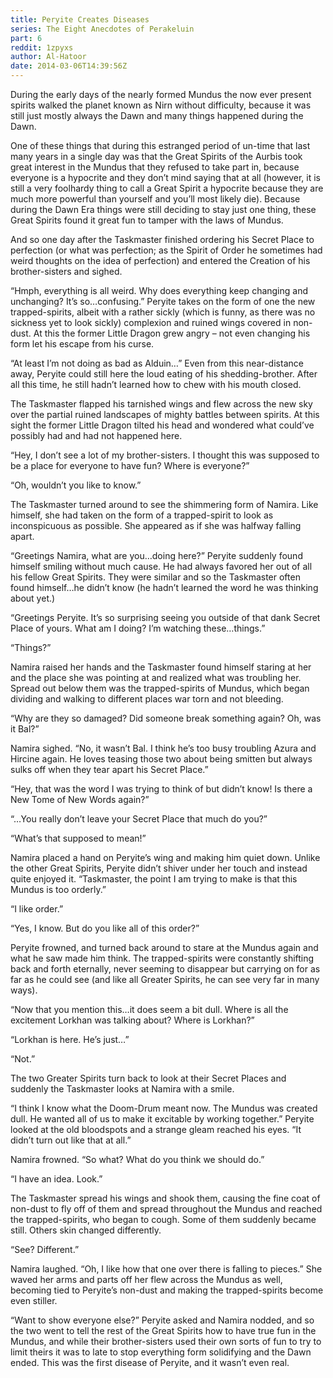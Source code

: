 ```yaml
---
title: Peryite Creates Diseases
series: The Eight Anecdotes of Perakeluin
part: 6
reddit: 1zpyxs
author: Al-Hatoor
date: 2014-03-06T14:39:56Z
---
```


During the early days of the nearly formed Mundus the now ever present spirits
walked the planet known as Nirn without difficulty, because it was still just
mostly always the Dawn and many things happened during the Dawn.

One of these things that during this estranged period of un-time that last many
years in a single day was that the Great Spirits of the Aurbis took great
interest in the Mundus that they refused to take part in, because everyone is a
hypocrite and they don’t mind saying that at all (however, it is still a very
foolhardy thing to call a Great Spirit a hypocrite because they are much more
powerful than yourself and you’ll most likely die). Because during the Dawn Era
things were still deciding to stay just one thing, these Great Spirits found it
great fun to tamper with the laws of Mundus.

And so one day after the Taskmaster finished ordering his Secret Place to
perfection (or what was perfection; as the Spirit of Order he sometimes had
weird thoughts on the idea of perfection) and entered the Creation of his
brother-sisters and sighed.

“Hmph, everything is all weird. Why does everything keep changing and
unchanging? It’s so…confusing.” Peryite takes on the form of one the new
trapped-spirits, albeit with a rather sickly (which is funny, as there was no
sickness yet to look sickly) complexion and ruined wings covered in non-dust. At
this the former Little Dragon grew angry – not even changing his form let his
escape from his curse.

“At least I’m not doing as bad as Alduin…” Even from this near-distance away,
Peryite could still here the loud eating of his shedding-brother. After all this
time, he still hadn’t learned how to chew with his mouth closed.

The Taskmaster flapped his tarnished wings and flew across the new sky over the
partial ruined landscapes of mighty battles between spirits. At this sight the
former Little Dragon tilted his head and wondered what could’ve possibly had and
had not happened here.

“Hey, I don’t see a lot of my brother-sisters. I thought this was supposed to be
a place for everyone to have fun? Where is everyone?”

“Oh, wouldn’t you like to know.”

The Taskmaster turned around to see the shimmering form of Namira. Like himself,
she had taken on the form of a trapped-spirit to look as inconspicuous as
possible. She appeared as if she was halfway falling apart.

“Greetings Namira, what are you…doing here?” Peryite suddenly found himself
smiling without much cause. He had always favored her out of all his fellow
Great Spirits. They were similar and so the Taskmaster often found himself…he
didn’t know (he hadn’t learned the word he was thinking about yet.)

“Greetings Peryite. It’s so surprising seeing you outside of that dank Secret
Place of yours. What am I doing? I’m watching these…things.”

“Things?”

Namira raised her hands and the Taskmaster found himself staring at her and the
place she was pointing at and realized what was troubling her. Spread out below
them was the trapped-spirits of Mundus, which began dividing and walking to
different places war torn and not bleeding.

“Why are they so damaged? Did someone break something again? Oh, was it Bal?”

Namira sighed. “No, it wasn’t Bal. I think he’s too busy troubling Azura and
Hircine again. He loves teasing those two about being smitten but always sulks
off when they tear apart his Secret Place.”

“Hey, that was the word I was trying to think of but didn’t know! Is there a New
Tome of New Words again?”

“…You really don’t leave your Secret Place that much do you?”

“What’s that supposed to mean!”

Namira placed a hand on Peryite’s wing and making him quiet down. Unlike the
other Great Spirits, Peryite didn’t shiver under her touch and instead quite
enjoyed it. “Taskmaster, the point I am trying to make is that this Mundus is
too orderly.”

“I like order.”

“Yes, I know. But do you like all of this order?”

Peryite frowned, and turned back around to stare at the Mundus again and what he
saw made him think. The trapped-spirits were constantly shifting back and forth
eternally, never seeming to disappear but carrying on for as far as he could see
(and like all Greater Spirits, he can see very far in many ways).

“Now that you mention this…it does seem a bit dull. Where is all the excitement
Lorkhan was talking about? Where is Lorkhan?”

“Lorkhan is here. He’s just…”

“Not.”

The two Greater Spirits turn back to look at their Secret Places and suddenly
the Taskmaster looks at Namira with a smile.

“I think I know what the Doom-Drum meant now. The Mundus was created dull. He
wanted all of us to make it excitable by working together.” Peryite looked at
the old bloodspots and a strange gleam reached his eyes. “It didn’t turn out
like that at all.”

Namira frowned. “So what? What do you think we should do.”

“I have an idea. Look.”

The Taskmaster spread his wings and shook them, causing the fine coat of
non-dust to fly off of them and spread throughout the Mundus and reached the
trapped-spirits, who began to cough. Some of them suddenly became still. Others
skin changed differently.

“See? Different.”

Namira laughed. “Oh, I like how that one over there is falling to pieces.” She
waved her arms and parts off her flew across the Mundus as well, becoming tied
to Peryite’s non-dust and making the trapped-spirits become even stiller.

“Want to show everyone else?” Peryite asked and Namira nodded, and so the two
went to tell the rest of the Great Spirits how to have true fun in the Mundus,
and while their brother-sisters used their own sorts of fun to try to limit
theirs it was to late to stop everything form solidifying and the Dawn ended.
This was the first disease of Peryite, and it wasn’t even real.
